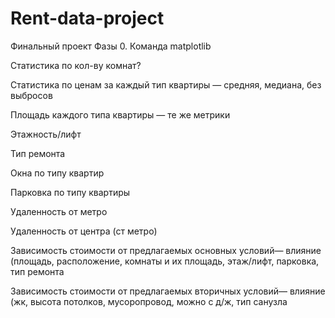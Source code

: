 # Rent-data-project
Финальный проект Фазы 0. Команда matplotlib

Статистика по кол-ву комнат? 

Статистика по ценам за каждый тип квартиры — средняя, медиана, без выбросов

Площадь каждого типа квартиры — те же метрики

Этажность/лифт

Тип ремонта

Окна по типу квартир

Парковка по типу квартиры

Удаленность от метро

Удаленность от центра (ст метро)

Зависимость стоимости от предлагаемых основных условий— влияние (площадь, расположение, комнаты и их площадь, этаж/лифт, парковка, тип ремонта

Зависимость стоимости от предлагаемых вторичных условий— влияние (жк, высота потолков, мусоропровод, можно с д/ж, тип санузла
